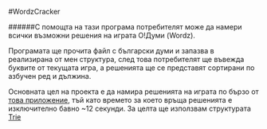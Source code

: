 #WordzCracker

######С помощта на тази програма потребителят може да намери всички възможни решения на играта О!Думи (Wordz).

Програмата ще прочита файл с български думи и запазва в реализирана от мен структура, след това потребителят ще въвежда буквите от текущата игра, а решенията ще се представят сортирани по азбучен ред и дължина.

Основната цел на проекта е да намира решенията на играта по бързо от [това приложение](http://odumi.huri-bg.com/), тъй като времето за което връща решенията е изключително бавно ~12 секунди. За целта ще използвам структурата [Trie](http://en.wikipedia.org/wiki/Trie)

